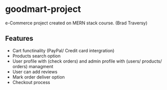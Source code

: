 # goodmart-project

e-Commerce project created on MERN stack course.  (Brad Traversy) 

## Features

* Cart functinality (PayPal/ Credit card intergration)
* Products search option
* User profile with (check orders) and admin profile with (users/ products/ orders) managment
* User can add reviews
* Mark order deliver option
* Checkout process
